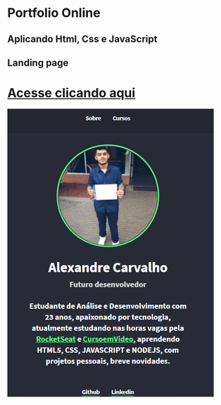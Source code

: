 # **Portfolio Online**
## Aplicando Html, Css e JavaScript

## Landing page
# [Acesse clicando aqui](https://alexandrecarvalho97.github.io/Portfolio-Online/)

![Landig page](https://github.com/AlexandreCarvalho97/Portfolio-Online/blob/main/PortfolioIMG.png)
